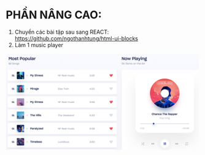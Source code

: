 

# PHẦN NÂNG CAO:

1. Chuyển các bài tập sau sang REACT: https://github.com/ngothanhtung/html-ui-blocks
2. Làm 1 music player

![](https://github.com/ngothanhtung/reactjs-tutorials/blob/master/3-Homeworks/Session03/MusicPlayer.png?raw=true)
